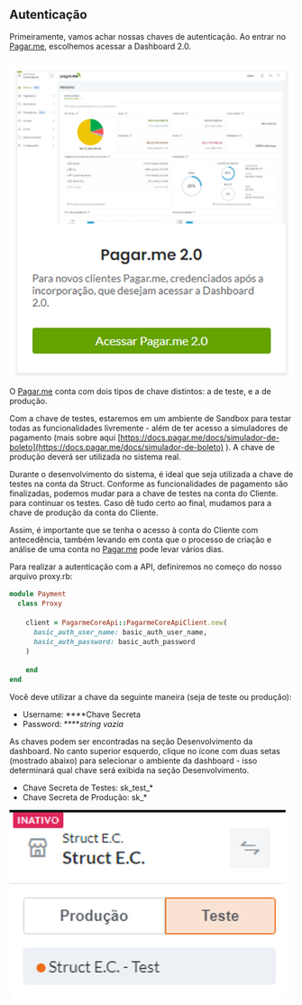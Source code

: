 ## Autenticação

Primeiramente, vamos achar nossas chaves de autenticação. Ao entrar no [Pagar.me](http://Pagar.me), escolhemos acessar a Dashboard 2.0.

![Untitled](../../../imagens/ImgPagarme1.png)

O [Pagar.me](http://Pagar.me) conta com dois tipos de chave distintos: a de teste, e a de produção.

Com a chave de testes, estaremos em um ambiente de Sandbox para testar todas as funcionalidades livremente - além de ter acesso a simuladores de pagamento (mais sobre aqui [https://docs.pagar.me/docs/simulador-de-boleto](https://docs.pagar.me/docs/simulador-de-boleto) ). A chave de produção deverá ser utilizada no sistema real.

Durante o desenvolvimento do sistema, é ideal que seja utilizada a chave de testes na conta da Struct. Conforme as funcionalidades de pagamento são finalizadas, podemos mudar para a chave de testes na conta do Cliente. para continuar os testes. Caso dê tudo certo ao final, mudamos para a chave de produção da conta do Cliente.

Assim, é importante que se tenha o acesso à conta do Cliente com antecedência, também levando em conta que o processo de criação e análise de uma conta no [Pagar.me](http://Pagar.me) pode levar vários dias.

Para realizar a autenticação com a API, definiremos no começo do nosso arquivo proxy.rb:

```ruby
module Payment
  class Proxy

	client = PagarmeCoreApi::PagarmeCoreApiClient.new(
	  basic_auth_user_name: basic_auth_user_name,
	  basic_auth_password: basic_auth_password
	)

	end
end
```

Você deve utilizar a chave da seguinte maneira (seja de teste ou produção):

- Username: ****Chave Secreta
- Password: *****string vazia*

As chaves podem ser encontradas na seção Desenvolvimento da dashboard. No canto superior esquerdo, clique no ícone com duas setas (mostrado abaixo) para selecionar o ambiente da dashboard - isso determinará qual chave será exibida na seção Desenvolvimento.

- Chave Secreta de Testes: sk_test_*
- Chave Secreta de Produção: sk_*

![Untitled](../../../imagens/ImgPagarme2.png)

